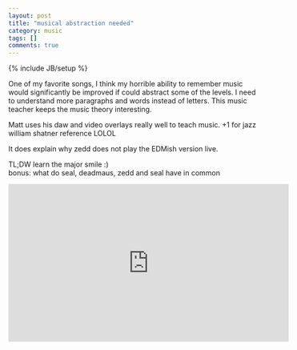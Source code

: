 ```yaml
---
layout: post
title: "musical abstraction needed"
category: music
tags: []
comments: true
---
```

{% include JB/setup %}

One of my favorite songs, I think my horrible ability to remember music would significantly be improved if could abstract some of the levels.  I need to understand more paragraphs and words instead of letters.  This music teacher keeps the music theory interesting.

Matt uses his daw and video overlays really well to teach music.  +1 for jazz william shatner reference LOLOL
  
It does explain why zedd does not play the EDMish version live.
  
TL;DW learn the major smile  :)  
bonus: what do seal, deadmaus, zedd and seal have in common
  
  
<iframe width="560" height="315" src="https://www.youtube.com/embed/M6L5_i5q_9Y" frameborder="0" allowfullscreen></iframe>
